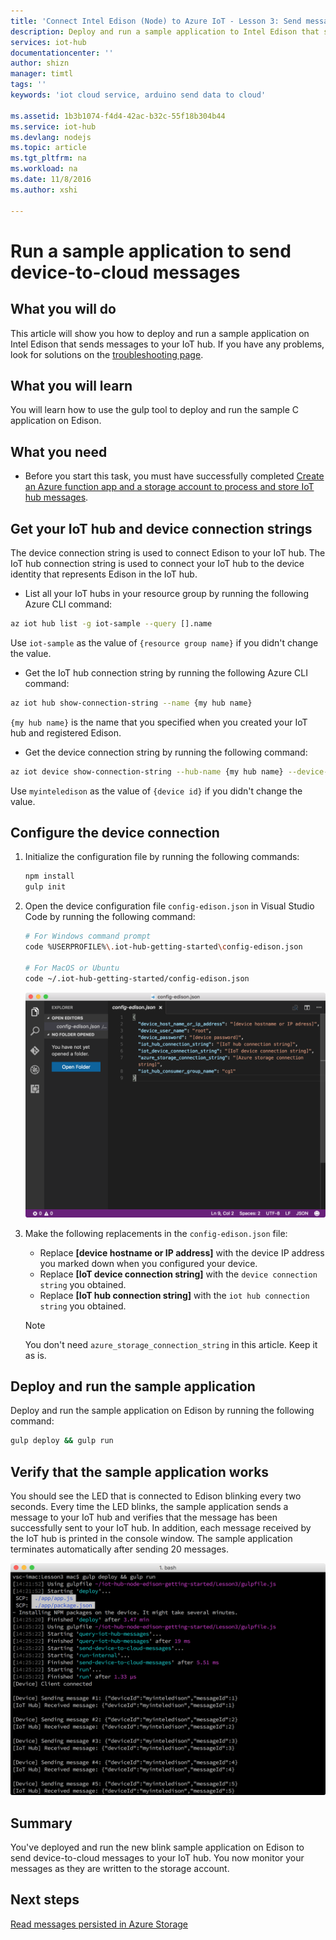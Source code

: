 ```yaml
---
title: 'Connect Intel Edison (Node) to Azure IoT - Lesson 3: Send messages | Microsoft Docs'
description: Deploy and run a sample application to Intel Edison that sends messages to your IoT hub and blinks the LED.
services: iot-hub
documentationcenter: ''
author: shizn
manager: timtl
tags: ''
keywords: 'iot cloud service, arduino send data to cloud'

ms.assetid: 1b3b1074-f4d4-42ac-b32c-55f18b304b44
ms.service: iot-hub
ms.devlang: nodejs
ms.topic: article
ms.tgt_pltfrm: na
ms.workload: na
ms.date: 11/8/2016
ms.author: xshi

---
```

# Run a sample application to send device-to-cloud messages
## What you will do
This article will show you how to deploy and run a sample application on Intel Edison that sends messages to your IoT hub. If you have any problems, look for solutions on the [troubleshooting page][troubleshooting].

## What you will learn
You will learn how to use the gulp tool to deploy and run the sample C application on Edison.

## What you need
* Before you start this task, you must have successfully completed [Create an Azure function app and a storage account to process and store IoT hub messages][process-and-store-iot-hub-messages].

## Get your IoT hub and device connection strings
The device connection string is used to connect Edison to your IoT hub. The IoT hub connection string is used to connect your IoT hub to the device identity that represents Edison in the IoT hub.

* List all your IoT hubs in your resource group by running the following Azure CLI command:

```bash
az iot hub list -g iot-sample --query [].name
```

Use `iot-sample` as the value of `{resource group name}` if you didn't change the value.

* Get the IoT hub connection string by running the following Azure CLI command:

```bash
az iot hub show-connection-string --name {my hub name}
```

`{my hub name}` is the name that you specified when you created your IoT hub and registered Edison.

* Get the device connection string by running the following command:

```bash
az iot device show-connection-string --hub-name {my hub name} --device-id myinteledison
```

Use `myinteledison` as the value of `{device id}` if you didn't change the value.

## Configure the device connection
1. Initialize the configuration file by running the following commands:

   ```bash
   npm install
   gulp init
   ```

2. Open the device configuration file `config-edison.json` in Visual Studio Code by running the following command:

   ```bash
   # For Windows command prompt
   code %USERPROFILE%\.iot-hub-getting-started\config-edison.json

   # For MacOS or Ubuntu
   code ~/.iot-hub-getting-started/config-edison.json
   ```

   ![config.json](media/iot-hub-intel-edison-lessons/lesson3/config.png)
3. Make the following replacements in the `config-edison.json` file:

   * Replace **[device hostname or IP address]** with the device IP address you marked down when you configured your device.
   * Replace **[IoT device connection string]** with the `device connection string` you obtained.
   * Replace **[IoT hub connection string]** with the `iot hub connection string` you obtained.

   > [!NOTE]
   > You don't need `azure_storage_connection_string` in this article. Keep it as is.

## Deploy and run the sample application
Deploy and run the sample application on Edison by running the following command:

```bash
gulp deploy && gulp run
```

## Verify that the sample application works
You should see the LED that is connected to Edison blinking every two seconds. Every time the LED blinks, the sample application sends a message to your IoT hub and verifies that the message has been successfully sent to your IoT hub. In addition, each message received by the IoT hub is printed in the console window. The sample application terminates automatically after sending 20 messages.

![Sample application with sent and received messages][sample-application-with-sent-and-received-messages]

## Summary
You've deployed and run the new blink sample application on Edison to send device-to-cloud messages to your IoT hub. You now monitor your messages as they are written to the storage account.

## Next steps
[Read messages persisted in Azure Storage][read-messages-persisted-in-azure-storage]
<!-- Images and links -->

[troubleshooting]: iot-hub-intel-edison-kit-node-troubleshooting.md
[process-and-store-iot-hub-messages]: iot-hub-intel-edison-kit-node-lesson3-deploy-resource-manager-template.md
[sample-application-with-sent-and-received-messages]: media/iot-hub-intel-edison-lessons/lesson3/gulp_run.png
[read-messages-persisted-in-azure-storage]: iot-hub-intel-edison-kit-node-lesson3-read-table-storage.md